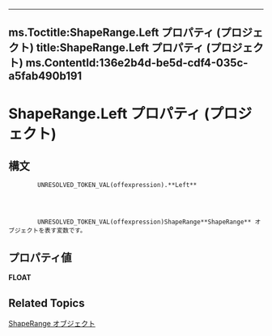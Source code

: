 
---
ms.Toctitle:ShapeRange.Left プロパティ (プロジェクト)
title:ShapeRange.Left プロパティ (プロジェクト)
ms.ContentId:136e2b4d-be5d-cdf4-035c-a5fab490b191
---
# ShapeRange.Left プロパティ (プロジェクト)





## 構文

            UNRESOLVED_TOKEN_VAL(offexpression).**Left**




            UNRESOLVED_TOKEN_VAL(offexpression)ShapeRange**ShapeRange** オブジェクトを表す変数です。



## プロパティ値
**FLOAT**



## Related Topics

[ShapeRange オブジェクト](315031aa-4b8c-424b-26e7-ce15897beb05.md)




